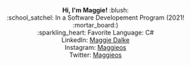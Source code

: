 <p align="center">
  <strong> Hi, I'm Maggie!</strong> :blush: <br> 
:school_satchel: In a Software Developement Program (2021! :mortar_board:) <br>
:sparkling_heart: Favorite Language: C# <br>
LinkedIn: <a href="www.linkedin.com/in/maggie-dalke/">Maggie Dalke</a> <br>
Instagram: <a href="https://www.instagram.com/maggioes/">Maggieos</a> <br>
Twitter: <a href="https://twitter.com/Maggieoss">Maggieos</a> <br>
</p>
